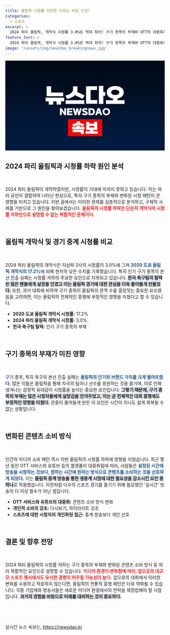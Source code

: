 ```yaml
---
title: 올림픽 시청률 저조한 이유는 바로 이것!
categories:
  - 스포츠
excerpt: >
  2024 파리 올림픽, 개막식 시청률 3.0%로 역대 최저! 구기 종목의 부재와 OTT의 대중화가 올림픽 관심도에 미치는 영향 분석. 축제의 열기는 어디에? 클릭해 확인하세요!
feature_text: >
  2024 파리 올림픽, 개막식 시청률 3.0%로 역대 최저! 구기 종목의 부재와 OTT의 대중화가 올림픽 관심도에 미치는 영향 분석. 축제의 열기는 어디에? 클릭해 확인하세요!
image: '/assets/img/newsdao_breakingnews.jpg'
---
```


<p><img src="/assets/img/newsdao_breakingnews.jpg" alt="cryptoinkorea 속보" /></p>

<h2 data-ke-size="size26">2024 파리 올림픽과 시청률 하락 원인 분석</h2>

<p data-ke-size="size16">&nbsp;</p>

<p>2024 파리 올림픽이 개막하였지만, 시청률이 기대에 미치지 못하고 있습니다. 이는 여러 요인이 결합하여 나타난 현상으로, 특히 구기 종목의 부재와 변화된 시청 패턴이 큰 영향을 미치고 있습니다. 이번 글에서는 이러한 문제를 심층적으로 분석하고, 구체적 사례를 기반으로 그 원인을 찾아보겠습니다. <b><span style="color: #ee2323;">올림픽의 시청률 하락은 단순히 개막식의 시청률 저하만으로 설명할 수 없는 복합적인 문제이다.</span></b></p>

<p data-ke-size="size16">&nbsp;</p>

<h2 data-ke-size="size26">올림픽 개막식 및 경기 중계 시청률 비교</h2>

<p data-ke-size="size16">&nbsp;</p>

<p>2024 파리 올림픽의 개막식은 지상파 3사의 시청률이 3.0%에 그쳐 <b><span style="color: #1a5490;">2020 도쿄 올림픽 개막식의 17.2%</span></b>에 비해 현저히 낮은 수치를 기록했습니다. 특히 인기 구기 종목의 본선 진출 실패는 시청률 저하의 주요한 요인으로 지목되고 있습니다. <b><span style="background-color: #21538527;">한국 축구팀의 탈락은 많은 팬들에게 실망을 안겼고 이는 올림픽 경기에 대한 관심을 더욱 줄어들게 만들었다.</span></b> 또한, 과거 대회에 비하여 구기 종목이 올림픽의 관객 수를 결정짓는 중요한 요소였음을 고려하면, 이는 올림픽의 전체적인 흥행에 부정적인 영향을 미쳤다고 할 수 있습니다.</p>

<ul>
<li><b>2020 도쿄 올림픽 개막식 시청률:</b> 17.2%</li>
<li><b>2024 파리 올림픽 개막식 시청률:</b> 3.0%</li>
<li><b>한국 축구팀 탈락:</b> 인기 구기 종목의 부재</li>
</ul>

<p data-ke-size="size16">&nbsp;</p>

<h2 data-ke-size="size26">구기 종목의 부재가 미친 영향</h2>

<p data-ke-size="size16">&nbsp;</p>

<p>구기 종목, 특히 축구의 본선 진출 실패는 <b><span style="color: #1a5490;">올림픽의 인기와 브랜드 가치를 크게 떨어뜨렸다.</span></b> 많은 이들은 올림픽을 통해 자국의 팀이나 선수를 응원하는 것을 즐기며, 이로 인해 생겨나는 감정적 유대감이 시청률을 높이는 중요한 요인입니다. <b><span style="background-color: #21538527;">그렇기 때문에, 구기 종목의 부재는 많은 시청자들에게 실망감을 안겨주었고, 이는 곧 전체적인 대회 흥행에도 부정적인 영향을 미쳤다.</span></b> 관중이 줄어들게 만든 이 요인은 시간이 지나도 쉽게 회복될 수 없는 상황입니다.</p>

<p data-ke-size="size16">&nbsp;</p>

<h2 data-ke-size="size26">변화된 콘텐츠 소비 방식</h2>

<p data-ke-size="size16">&nbsp;</p>

<p>인간의 미디어 소비 패턴 역시 이번 올림픽의 시청률 하락에 영향을 미쳤습니다. 최근 몇 년 동안 OTT 서비스와 유튜브 등의 플랫폼이 대중화됨에 따라, 사람들은 <b><span style="color: #1a5490;">설정된 시간에 방송을 시청하는 것보다, 원하는 시간에 원하는 방식으로 콘텐츠를 소비하는 것을 선호하게 되었다.</span></b> 이는 <b><span style="background-color: #21538527;">올림픽 중계 방송을 통한 생중계 시청에 대한 필요성을 감소시킨 요인 중 하나</span></b>로 작용했습니다. 이전처럼 다수의 스포츠 경기를 즐기기 위해 필요했던 '실시간' 방송이 더 이상 필수가 아닌 셈입니다.</p>

<ul>
<li><b>OTT 서비스와 유튜브의 대중화:</b> 콘텐츠 소비 방식 변화</li>
<li><b>개인적 소비의 강조:</b> 다시보기, 하이라이트 강조</li>
<li><b>스포츠에 대한 시청자의 개인화된 접근:</b> 중계 방송보다 개인 선호</li>
</ul>

<p data-ke-size="size16">&nbsp;</p>

<h2 data-ke-size="size26">결론 및 향후 전망</h2>

<p data-ke-size="size16">&nbsp;</p>

<p>2024 파리 올림픽의 시청률 저하는 구기 종목의 부재와 변화된 콘텐츠 소비 방식 등 여러 복합적인 요인으로 설명할 수 있습니다. <b><span style="color: #ee2323;">미디어 환경이 변화함에 따라, 앞으로의 대규모 스포츠 행사에서도 유사한 경향이 마주칠 가능성이 높다.</span></b> 앞으로의 대회에서 이러한 변화를 수용하고 적응하지 않는다면, 올림픽의 전통적 흥행 패턴은 더욱 약화될 수 있습니다. 각종 기업체와 방송사들은 새로운 미디어 환경에서의 전략을 재정립해야 할 시점입니다. <b><span style="background-color: #21538527;">과거의 경험을 바탕으로 미래를 대비하는 것이 중요하다.</span></b> </p>

<p data-ke-size="size16">&nbsp;</p>

<p data-ke-size="size16">&nbsp;</p>
실시간 뉴스 속보는, <a href="https://newsdao.kr" rel="dofollow">https://newsdao.kr</a>


